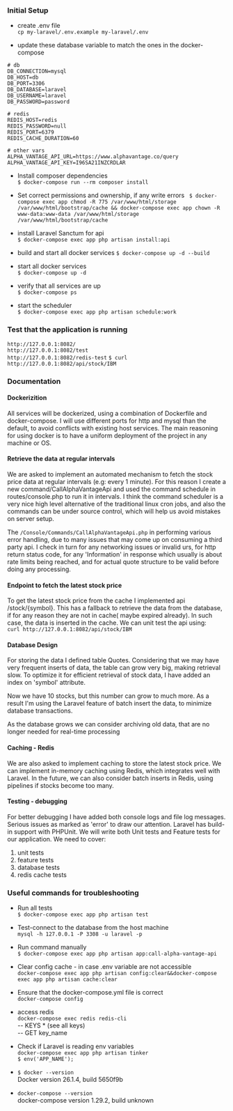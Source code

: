 ### Initial Setup

- create .env file  
```cp my-laravel/.env.example my-laravel/.env```

- update these database variable to match the ones in the docker-compose  
```
# db
DB_CONNECTION=mysql
DB_HOST=db
DB_PORT=3306
DB_DATABASE=laravel
DB_USERNAME=laravel
DB_PASSWORD=password

# redis
REDIS_HOST=redis
REDIS_PASSWORD=null
REDIS_PORT=6379
REDIS_CACHE_DURATION=60

# other vars
ALPHA_VANTAGE_API_URL=https://www.alphavantage.co/query
ALPHA_VANTAGE_API_KEY=I96SA21INZCRDLAR
```
- Install composer dependencies  
``` $ docker-compose run --rm composer install ```

- Set correct permissions and ownership, if any write errors 
``` $ docker-compose exec app chmod -R 775 /var/www/html/storage /var/www/html/bootstrap/cache && docker-compose exec app chown -R www-data:www-data /var/www/html/storage /var/www/html/bootstrap/cache```

- install Laravel Sanctum for api  
```$ docker-compose exec app php artisan install:api```

- build and start all docker services
```$ docker-compose up -d --build```

- start all docker services  
```$ docker-compose up -d ```

- verify that all services are up  
```$ docker-compose ps```

- start the scheduler  
```$ docker-compose exec app php artisan schedule:work```

### Test that the application is running
```http://127.0.0.1:8082/```  
```http://127.0.0.1:8082/test```  
```http://127.0.0.1:8082/redis-test```
```$ curl http://127.0.0.1:8082/api/stock/IBM```


### Documentation

#### Dockerizition
All services will be dockerized, using a combination of Dockerfile and docker-compose. I will use different ports for http and mysql than the default, to avoid conflicts with existing host services. The main reasoning for using docker is to have a uniform deployment of the project in any machine or OS.

#### Retrieve the data at regular intervals
We are asked to implement an automated mechanism to fetch the stock price data at regular intervals (e.g: every 1 minute). For this reason I create a new command/CallAlphaVantageApi and used the command schedule in routes/console.php to run it in intervals. I think the command scheduler is a very nice high level alternative of the traditional linux cron jobs, and also the commands can be under source control, which will help us avoid mistakes on server setup.

The ```/Console/Commands/CallAlphaVantageApi.php``` in performing various error handling, due to many issues that may come up on consuming a third party api. I check in turn for any networking issues or invalid urs, for http return status code, for any 'Information' in response which usually is about rate limits being reached, and for actual quote structure to be valid before doing any processing.

#### Endpoint to fetch the latest stock price
To get the latest stock price from the cache I implemented api /stock/{symbol}. This has a fallback to retrieve the data from the database, if for any reason they are not in cache( maybe expired already). In such case, the data is inserted in the cache. We can unit test the api using:  
```curl http://127.0.0.1:8082/api/stock/IBM```

#### Database Design
For storing the data I defined table Quotes. 
Considering that we may have very frequent inserts of data, the table can grow very big, making retrieval slow. To optimize it for efficient retrieval of stock data, I have added an index on 'symbol' attribute.

Now we have 10 stocks, but this number can grow to much more. As a result I'm using the Laravel feature of batch insert the data, to minimize database transactions.

As the database grows we can consider archiving old data, that are no longer needed for real-time processing 

#### Caching - Redis
We are also asked to implement caching to store the latest stock price. We can implement in-memory caching using Redis, which integrates well with Laravel. In the future, we can also consider batch inserts in Redis, using pipelines if stocks become too many.

#### Testing - debugging
For better debugging I have added both console logs and file log messages. Serious issues as marked as 'error' to draw our attention.
Laravel has build-in support with PHPUnit. We will write both Unit tests and Feature tests for our application. We need to cover:
1. unit tests
2. feature tests
3. database tests
4. redis cache tests


### Useful commands for troubleshooting
- Run all tests  
```$ docker-compose exec app php artisan test```

- Test-connect to the database from the host machine  
```mysql -h 127.0.0.1 -P 3308 -u laravel -p```

- Run command manually  
```$ docker-compose exec app php artisan app:call-alpha-vantage-api```

- Clear config cache - in case .env variable are not accessible  
```docker-compose exec app php artisan config:clear&&docker-compose exec app php artisan cache:clear``` 

- Ensure that the docker-compose.yml file is correct  
```docker-compose config```

- access redis  
```docker-compose exec redis redis-cli```  
-- KEYS * (see all keys)  
-- GET key_name  

- Check if Laravel is reading env variables  
```docker-compose exec app php artisan tinker```  
```$ env('APP_NAME');```

- ```$ docker --version```  
Docker version 26.1.4, build 5650f9b
-  ```docker-compose --version```  
docker-compose version 1.29.2, build unknown
